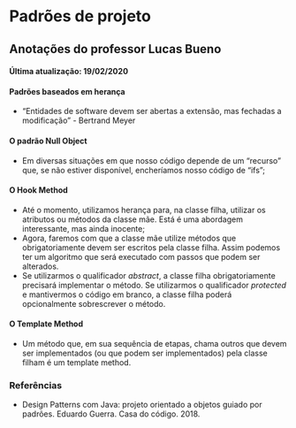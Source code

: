 # Padrões de projeto

## Anotações do professor Lucas Bueno

#### Última atualização: 19/02/2020

#### Padrões baseados em herança
- “Entidades de software devem ser abertas a extensão, mas fechadas a modificação” - Bertrand Meyer

#### O padrão Null Object
- Em diversas situações em que nosso código depende de um “recurso” que, se não estiver disponível, encheríamos nosso código de “ifs”;

#### O Hook Method
- Até o momento, utilizamos herança para, na classe filha, utilizar os atributos ou métodos da classe mãe. Está é uma abordagem interessante, mas ainda inocente;
- Agora, faremos com que a classe mãe utilize métodos que obrigatoriamente devem ser escritos pela classe filha. Assim podemos ter um algoritmo que será executado com passos que podem ser alterados.
- Se utilizarmos o qualificador *abstract*, a classe filha obrigatoriamente precisará implementar o método. Se utilizarmos o qualificador *protected* e mantivermos o código em branco, a classe filha poderá opcionalmente sobrescrever o método.

#### O Template Method
- Um método que, em sua sequência de etapas, chama outros que devem ser implementados (ou que podem ser implementados) pela classe filham é um template method.

### Referências

- Design Patterns com Java: projeto orientado a objetos guiado por padrões. Eduardo Guerra. Casa do código. 2018.
